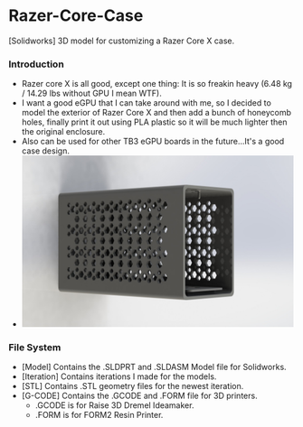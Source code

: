 # Razer-Core-Case
 [Solidworks] 3D model for customizing a Razer Core X case.
 
### Introduction
* Razer core X is all good, except one thing: It is so freakin heavy (6.48 kg / 14.29 lbs without GPU I mean WTF).
* I want a good eGPU that I can take around with me, so I decided to model the exterior of Razer Core X and then add a bunch of honeycomb holes, finally print it out using PLA plastic so it will be much lighter then the original enclosure.
* Also can be used for other TB3 eGPU boards in the future...It's a good case design.
* <img src="./preview.JPG" alt="Preview">

### File System
* [Model] Contains the .SLDPRT and .SLDASM Model file for Solidworks.
* [Iteration] Contains iterations I made for the models.
* [STL] Contains .STL geometry files for the newest iteration.
* [G-CODE] Contains the .GCODE and .FORM file for 3D printers.
   * .GCODE is for Raise 3D Dremel Ideamaker.
   * .FORM is for FORM2 Resin Printer.
